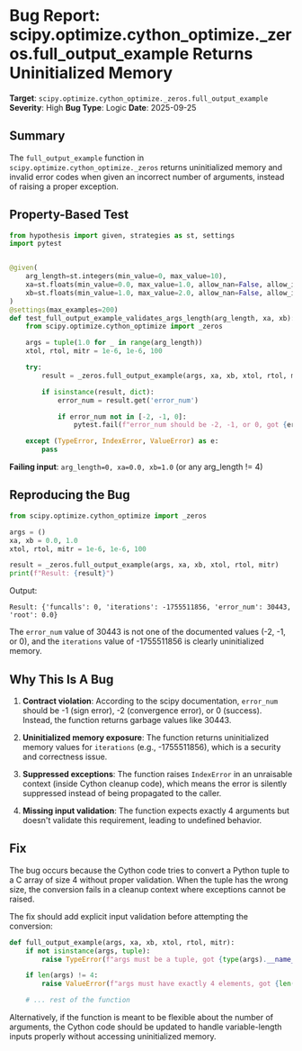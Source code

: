 # Bug Report: scipy.optimize.cython_optimize._zeros.full_output_example Returns Uninitialized Memory

**Target**: `scipy.optimize.cython_optimize._zeros.full_output_example`
**Severity**: High
**Bug Type**: Logic
**Date**: 2025-09-25

## Summary

The `full_output_example` function in `scipy.optimize.cython_optimize._zeros` returns uninitialized memory and invalid error codes when given an incorrect number of arguments, instead of raising a proper exception.

## Property-Based Test

```python
from hypothesis import given, strategies as st, settings
import pytest


@given(
    arg_length=st.integers(min_value=0, max_value=10),
    xa=st.floats(min_value=0.0, max_value=1.0, allow_nan=False, allow_infinity=False),
    xb=st.floats(min_value=1.0, max_value=2.0, allow_nan=False, allow_infinity=False),
)
@settings(max_examples=200)
def test_full_output_example_validates_args_length(arg_length, xa, xb):
    from scipy.optimize.cython_optimize import _zeros

    args = tuple(1.0 for _ in range(arg_length))
    xtol, rtol, mitr = 1e-6, 1e-6, 100

    try:
        result = _zeros.full_output_example(args, xa, xb, xtol, rtol, mitr)

        if isinstance(result, dict):
            error_num = result.get('error_num')

            if error_num not in [-2, -1, 0]:
                pytest.fail(f"error_num should be -2, -1, or 0, got {error_num}")

    except (TypeError, IndexError, ValueError) as e:
        pass
```

**Failing input**: `arg_length=0, xa=0.0, xb=1.0` (or any arg_length != 4)

## Reproducing the Bug

```python
from scipy.optimize.cython_optimize import _zeros

args = ()
xa, xb = 0.0, 1.0
xtol, rtol, mitr = 1e-6, 1e-6, 100

result = _zeros.full_output_example(args, xa, xb, xtol, rtol, mitr)
print(f"Result: {result}")
```

Output:
```
Result: {'funcalls': 0, 'iterations': -1755511856, 'error_num': 30443, 'root': 0.0}
```

The `error_num` value of 30443 is not one of the documented values (-2, -1, or 0), and the `iterations` value of -1755511856 is clearly uninitialized memory.

## Why This Is A Bug

1. **Contract violation**: According to the scipy documentation, `error_num` should be -1 (sign error), -2 (convergence error), or 0 (success). Instead, the function returns garbage values like 30443.

2. **Uninitialized memory exposure**: The function returns uninitialized memory values for `iterations` (e.g., -1755511856), which is a security and correctness issue.

3. **Suppressed exceptions**: The function raises `IndexError` in an unraisable context (inside Cython cleanup code), which means the error is silently suppressed instead of being propagated to the caller.

4. **Missing input validation**: The function expects exactly 4 arguments but doesn't validate this requirement, leading to undefined behavior.

## Fix

The bug occurs because the Cython code tries to convert a Python tuple to a C array of size 4 without proper validation. When the tuple has the wrong size, the conversion fails in a cleanup context where exceptions cannot be raised.

The fix should add explicit input validation before attempting the conversion:

```python
def full_output_example(args, xa, xb, xtol, rtol, mitr):
    if not isinstance(args, tuple):
        raise TypeError(f"args must be a tuple, got {type(args).__name__}")

    if len(args) != 4:
        raise ValueError(f"args must have exactly 4 elements, got {len(args)}")

    # ... rest of the function
```

Alternatively, if the function is meant to be flexible about the number of arguments, the Cython code should be updated to handle variable-length inputs properly without accessing uninitialized memory.